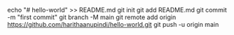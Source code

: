 echo "# hello-world" >> README.md
git init
git add README.md
git commit -m "first commit"
git branch -M main
git remote add origin https://github.com/harithaanupindi/hello-world.git
git push -u origin main
